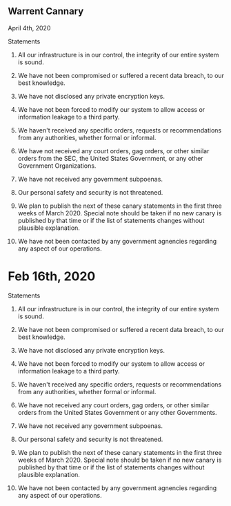 ## Warrent Cannary

April 4th, 2020

Statements

1. All our infrastructure is in our control, the integrity of our
entire system is sound.

2. We have not been compromised or suffered a recent data breach,
to our best knowledge.

3. We have not disclosed any private encryption keys.

4. We have not been forced to modify our system to allow access or
information leakage to a third party.

5. We haven't received any specific orders, requests or recommendations
from any authorities, whether formal or informal.

6. We have not received any court orders, gag orders, or other similar
orders from the SEC, the United States Government, or any other Government Organizations.

7. We have not received any government subpoenas.

8. Our personal safety and security is not threatened.

9. We plan to publish the next of these canary statements in the first three
weeks of March 2020. Special note should be taken if no new canary is published
by that time or if the list of statements changes without plausible explanation.

10. We have not been contacted by any government agnencies regarding any aspect of our operations.

# Feb 16th, 2020

Statements

1. All our infrastructure is in our control, the integrity of our
entire system is sound.

2. We have not been compromised or suffered a recent data breach,
to our best knowledge.

3. We have not disclosed any private encryption keys.

4. We have not been forced to modify our system to allow access or
information leakage to a third party.

5. We haven't received any specific orders, requests or recommendations
from any authorities, whether formal or informal.

6. We have not received any court orders, gag orders, or other similar
orders from the United States Government or any other Governments.

7. We have not received any government subpoenas.

8. Our personal safety and security is not threatened.

9. We plan to publish the next of these canary statements in the first three
weeks of March 2020. Special note should be taken if no new canary is published
by that time or if the list of statements changes without plausible explanation.

10. We have not been contacted by any government agnencies regarding any aspect of our operations.
